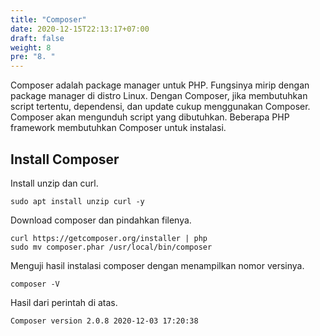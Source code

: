 ```yaml
---
title: "Composer"
date: 2020-12-15T22:13:17+07:00
draft: false
weight: 8
pre: "8. "
---
```


Composer adalah package manager untuk PHP. Fungsinya mirip dengan package manager di distro Linux. Dengan Composer, jika membutuhkan script tertentu, dependensi, dan update cukup menggunakan Composer. Composer akan mengunduh script yang dibutuhkan. Beberapa PHP framework membutuhkan Composer untuk instalasi. 

## Install Composer

Install unzip dan curl.

```
sudo apt install unzip curl -y
```

Download composer dan pindahkan filenya.

```
curl https://getcomposer.org/installer | php
sudo mv composer.phar /usr/local/bin/composer
```

Menguji hasil instalasi composer dengan menampilkan nomor versinya.

```
composer -V
```

Hasil dari perintah di atas.

```
Composer version 2.0.8 2020-12-03 17:20:38
```